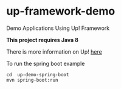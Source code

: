 # up-framework-demo
Demo Applications Using Up! Framework

**This project requires Java 8**

There is more information on Up! [here](https://restup.github.io/up-framework/)

To run the spring boot example

```shell script
cd  up-demo-spring-boot
mvn spring-boot:run
```